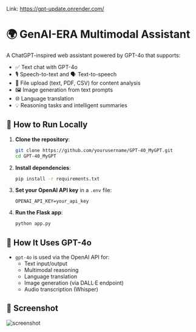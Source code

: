 Link: https://gpt-update.onrender.com/
# 🌍 GenAI-ERA Multimodal Assistant

A ChatGPT-inspired web assistant powered by GPT-4o that supports:
- ✅ Text chat with GPT-4o
- 🎙️ Speech-to-text and 🗣️ Text-to-speech
- 📂 File upload (text, PDF, CSV) for content analysis
- 🖼️ Image generation from text prompts
- 🌐 Language translation
- 💡 Reasoning tasks and intelligent summaries

## 🚀 How to Run Locally

1. **Clone the repository**:
   ```bash
   git clone https://github.com/yourusername/GPT-40_MyGPT.git
   cd GPT-40_MyGPT
   ```

2. **Install dependencies**:
   ```bash
   pip install -r requirements.txt
   ```

3. **Set your OpenAI API key** in a `.env` file:
   ```
   OPENAI_API_KEY=your_api_key
   ```

4. **Run the Flask app**:
   ```bash
   python app.py
   ```

## 🧠 How It Uses GPT-4o

- `gpt-4o` is used via the OpenAI API for:
  - Text input/output
  - Multimodal reasoning
  - Language translation
  - Image generation (via DALL·E endpoint)
  - Audio transcription (Whisper)

## 📸 Screenshot

![screenshot](screenshot.png)
